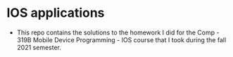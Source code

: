 # IOS applications

- This repo contains the solutions to the homework I did for the Comp - 319B Mobile Device Programming - IOS course that I took during the fall 2021 semester.
